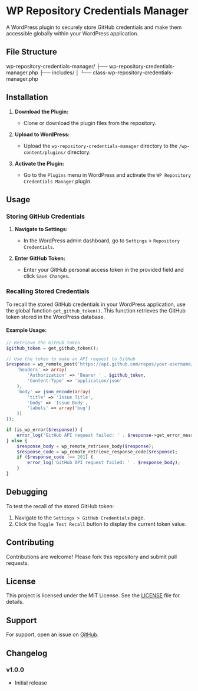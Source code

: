 # WP Repository Credentials Manager

A WordPress plugin to securely store GitHub credentials and make them accessible globally within your WordPress application.

## File Structure
wp-repository-credentials-manager/
├── wp-repository-credentials-manager.php
├── includes/
│ └── class-wp-repository-credentials-manager.php

## Installation

1. **Download the Plugin:**
   - Clone or download the plugin files from the repository.

2. **Upload to WordPress:**
   - Upload the `wp-repository-credentials-manager` directory to the `/wp-content/plugins/` directory.

3. **Activate the Plugin:**
   - Go to the `Plugins` menu in WordPress and activate the `WP Repository Credentials Manager` plugin.

## Usage

### Storing GitHub Credentials

1. **Navigate to Settings:**
   - In the WordPress admin dashboard, go to `Settings` > `Repository Credentials`.

2. **Enter GitHub Token:**
   - Enter your GitHub personal access token in the provided field and click `Save Changes`.

### Recalling Stored Credentials

To recall the stored GitHub credentials in your WordPress application, use the global function `get_github_token()`. This function retrieves the GitHub token stored in the WordPress database.

#### Example Usage:

```php
// Retrieve the GitHub token
$github_token = get_github_token();

// Use the token to make an API request to GitHub
$response = wp_remote_post('https://api.github.com/repos/your-username/your-repo/issues', array(
    'headers' => array(
        'Authorization' => 'Bearer ' . $github_token,
        'Content-Type' => 'application/json'
    ),
    'body' => json_encode(array(
        'title' => 'Issue Title',
        'body' => 'Issue Body',
        'labels' => array('bug')
    ))
));

if (is_wp_error($response)) {
    error_log('GitHub API request failed: ' . $response->get_error_message());
} else {
    $response_body = wp_remote_retrieve_body($response);
    $response_code = wp_remote_retrieve_response_code($response);
    if ($response_code !== 201) {
        error_log('GitHub API request failed: ' . $response_body);
    }
}
```

## Debugging

To test the recall of the stored GitHub token:

1. Navigate to the `Settings > GitHub Credentials` page.
2. Click the `Toggle Test Recall` button to display the current token value.

## Contributing

Contributions are welcome! Please fork this repository and submit pull requests.

## License

This project is licensed under the MIT License. See the [LICENSE](LICENSE) file for details.

## Support

For support, open an issue on [GitHub](https://github.com/jacoblaffoon/github-credentials-manager/issues).

## Changelog

### v1.0.0
- Initial release